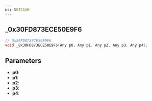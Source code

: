 ```yaml
---
ns: NETCASH
---
```

## _0x30FD873ECE50E9F6

```c
// 0x30FD873ECE50E9F6
void _0x30FD873ECE50E9F6(Any p0, Any p1, Any p2, Any p3, Any p4);
```


## Parameters
* **p0**: 
* **p1**: 
* **p2**: 
* **p3**: 
* **p4**: 

